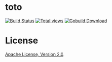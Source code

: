 # toto

[![Build Status](https://secure.travis-ci.org/missdeer/toto.png)](https://travis-ci.org/missdeer/toto)
[![Total views](https://sourcegraph.com/api/repos/github.com/missdeer/toto/counters/views.png)](https://sourcegraph.com/github.com/missdeer/toto)
[![Gobuild Download](http://gobuild.io/badge/github.com/missdeer/toto/downloads.svg)](http://gobuild.io/github.com/missdeer/toto)

# License

[Apache License, Version 2.0](http://www.apache.org/licenses/LICENSE-2.0.html).
